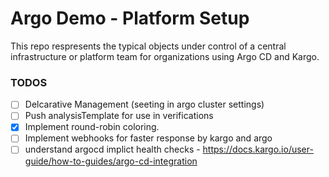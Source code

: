 # Argo Demo - Platform Setup

This repo respresents the typical objects under control of a central infrastructure or platform team for organizations using Argo CD and Kargo.



### TODOS

- [ ] Delcarative Management (seeting in argo cluster settings)
- [ ] Push analysisTemplate for use in verifications
- [x] Implement round-robin coloring.
- [ ] Implement webhooks for faster response by kargo and argo
- [ ] understand argocd implict health checks - https://docs.kargo.io/user-guide/how-to-guides/argo-cd-integration